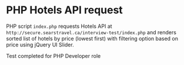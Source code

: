 # PHP Hotels API request 

PHP script ``index.php`` requests Hotels API at
``http://secure.searstravel.ca/interview-test/index.php``
and renders sorted list of hotels by price (lowest first) with filtering option based on price using jQuery UI Slider.

Test completed for PHP Developer role